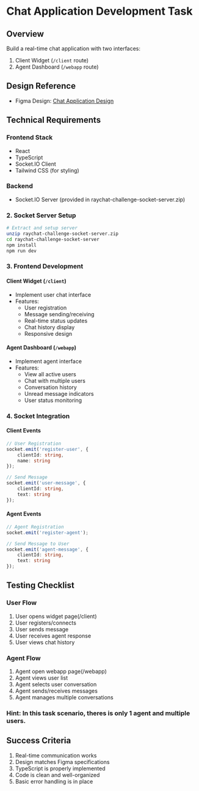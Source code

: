 # Chat Application Development Task

## Overview
Build a real-time chat application with two interfaces:
1. Client Widget (`/client` route)
2. Agent Dashboard (`/webapp` route)

## Design Reference
- Figma Design: [Chat Application Design](https://www.figma.com/design/oPhWG6CjDN4hrBvTFQgwnZ/Untitled?node-id=0-1&p=f&t=1LvsTEQPFcjX6BIo-0)

## Technical Requirements

### Frontend Stack
- React
- TypeScript
- Socket.IO Client
- Tailwind CSS (for styling)

### Backend
- Socket.IO Server (provided in raychat-challenge-socket-server.zip)


### 2. Socket Server Setup
```bash
# Extract and setup server
unzip raychat-challenge-socket-server.zip
cd raychat-challenge-socket-server
npm install
npm run dev
```

### 3. Frontend Development

#### Client Widget (`/client`)
- Implement user chat interface
- Features:
  - User registration
  - Message sending/receiving
  - Real-time status updates
  - Chat history display
  - Responsive design

#### Agent Dashboard (`/webapp`)
- Implement agent interface
- Features:
  - View all active users
  - Chat with multiple users
  - Conversation history
  - Unread message indicators
  - User status monitoring

### 4. Socket Integration

#### Client Events
```typescript
// User Registration
socket.emit('register-user', {
    clientId: string,
    name: string
});

// Send Message
socket.emit('user-message', {
    clientId: string,
    text: string
});

```

#### Agent Events
```typescript
// Agent Registration
socket.emit('register-agent');

// Send Message to User
socket.emit('agent-message', {
    clientId: string,
    text: string
});
```

## Testing Checklist

### User Flow
1. User opens widget page(/client)
2. User registers/connects
3. User sends message
4. User receives agent response
5. User views chat history

### Agent Flow
1. Agent open webapp page(/webapp)
2. Agent views user list
3. Agent selects user conversation
4. Agent sends/receives messages
5. Agent manages multiple conversations

### Hint: In this task scenario, theres is only 1 agent and multiple users.


## Success Criteria
1. Real-time communication works
2. Design matches Figma specifications
3. TypeScript is properly implemented
4. Code is clean and well-organized
5. Basic error handling is in place
